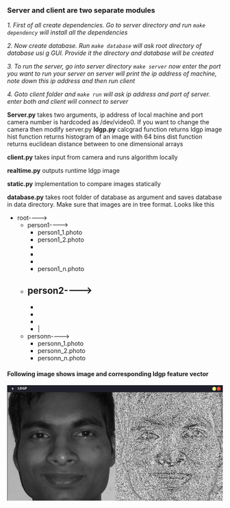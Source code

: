 ### Server and client are two separate modules ###

*1. First of all create dependencies. Go to server directory and run `make dependency` will install all the dependencies*

*2. Now create database. Run `make database` will ask root directory of database usi g GUI. Provide it the directory and database will be created*

*3. To run the server, go into server directory `make server` now enter the port you want to run your server on server will print the ip address of machine, note down this ip address and then run client*

*4. Goto client folder and `make run` will ask ip address and port of server. enter both and client will connect to server*


**Server.py**
	takes two arguments, ip address of local machine and port camera number is hardcoded as /dev/video0. If you want to change the camera then modify server.py
**ldgp.py**
	calcgrad function returns ldgp image hist function returns histogram of an image with 64 bins dist function returns euclidean distance between to one dimensional arrays

**client.py**
	takes input from camera and runs algorithm locally

**realtime.py**
	outputs runtime ldgp image 

**static.py**
	implementation to compare images statically

**database.py**
	takes root folder of database as argument and saves database in data directory. Make sure that images are in tree format. Looks like this
- root---->
	- person1---->
		- person1_1.photo
		- person1_2.photo
		- 
		- 
		- 
		- person1_n.photo
	- person2---->
		- 
		- 
		- 
		- 
		- |
	- personn---->
		- personn_1.photo
        - personn_2.photo
        - personn_n.photo
#### Following image shows image and corresponding ldgp feature vector
![alt text](server/src/feature.png)



